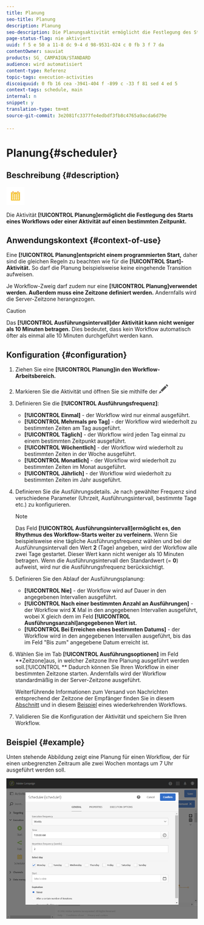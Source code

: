 ```yaml
---
title: Planung
seo-title: Planung
description: Planung
seo-description: Die Planungsaktivität ermöglicht die Festlegung des Starts eines Workflows oder einer Aktivität auf einen bestimmten Zeitpunkt.
page-status-flag: nie aktiviert
uuid: f 5 e 50 a 11-8 dc 9-4 d 98-9531-024 c 0 fb 3 f 7 da
contentOwner: sauviat
products: SG_ CAMPAIGN/STANDARD
audience: wird automatisiert
content-type: Referenz
topic-tags: execution-activities
discoiquuid: 0 fb 16 cea -3941-404 f -899 c -33 f 81 sed 4 ed 5
context-tags: schedule, main
internal: n
snippet: y
translation-type: tm+mt
source-git-commit: 3e2081fc3377fe4edbdf3fb8c4765a9acda6d79e

---
```



# Planung{#scheduler}

## Beschreibung {#description}

![](assets/scheduler.png)

Die Aktivität **[!UICONTROL Planung]ermöglicht die Festlegung des Starts eines Workflows oder einer Aktivität auf einen bestimmten Zeitpunkt.**

## Anwendungskontext {#context-of-use}

Eine **[!UICONTROL Planung]entspricht einem programmierten Start,** daher sind die gleichen Regeln zu beachten wie für die **[!UICONTROL Start]-Aktivität.** So darf die Planung beispielsweise keine eingehende Transition aufweisen.

Je Workflow-Zweig darf zudem nur eine **[!UICONTROL Planung]verwendet werden. Außerdem muss eine Zeitzone definiert werden.** Andernfalls wird die Server-Zeitzone herangezogen.

>[!CAUTION]
>
>Das **[!UICONTROL Ausführungsintervall]der Aktivität kann nicht weniger als 10 Minuten betragen.** Dies bedeutet, dass kein Workflow automatisch öfter als einmal alle 10 Minuten durchgeführt werden kann.

## Konfiguration {#configuration}

1. Ziehen Sie eine **[!UICONTROL Planung]in den Workflow-Arbeitsbereich.**
1. Markieren Sie die Aktivität und öffnen Sie sie mithilfe der ![-Schaltfläche aus den angezeigten Quick Actions.](assets/edit_darkgrey-24px.png)
1. Definieren Sie die **[!UICONTROL Ausführungsfrequenz]**:

   * **[!UICONTROL Einmal]** - der Workflow wird nur einmal ausgeführt.
   * **[!UICONTROL Mehrmals pro Tag]** - der Workflow wird wiederholt zu bestimmten Zeiten am Tag ausgeführt.
   * **[!UICONTROL Täglich]** - der Workflow wird jeden Tag einmal zu einem bestimmten Zeitpunkt ausgeführt.
   * **[!UICONTROL Wöchentlich]** - der Workflow wird wiederholt zu bestimmten Zeiten in der Woche ausgeführt.
   * **[!UICONTROL Monatlich]** - der Workflow wird wiederholt zu bestimmten Zeiten im Monat ausgeführt.
   * **[!UICONTROL Jährlich]** - der Workflow wird wiederholt zu bestimmten Zeiten im Jahr ausgeführt.

1. Definieren Sie die Ausführungsdetails. Je nach gewählter Frequenz sind verschiedene Parameter (Uhrzeit, Ausführungsintervall, bestimmte Tage etc.) zu konfigurieren.

   >[!NOTE]
   >
   >Das Feld **[!UICONTROL Ausführungsintervall]ermöglicht es, den Rhythmus des Workflow-Starts weiter zu verfeinern.** Wenn Sie beispielsweise eine tägliche Ausführungsfrequenz wählen und bei der Ausführungsintervall den Wert **2** (Tage) angeben, wird der Workflow alle zwei Tage gestartet. Dieser Wert kann nicht weniger als 10 Minuten betragen. Wenn die Ausführungsintervall den Standardwert (= **0**) aufweist, wird nur die Ausführungsfrequenz berücksichtigt.

1. Definieren Sie den Ablauf der Ausführungsplanung:

   * **[!UICONTROL Nie]** - der Workflow wird auf Dauer in den angegebenen Intervallen ausgeführt.
   * **[!UICONTROL Nach einer bestimmten Anzahl an Ausführungen]** - der Workflow wird **X** Mal in den angegebenen Intervallen ausgeführt, wobei X gleich dem im Feld **[!UICONTROL Ausführungsanzahl]angegebenen Wert ist.**
   * **[!UICONTROL Bei Erreichen eines bestimmten Datums]** - der Workflow wird in den angegebenen Intervallen ausgeführt, bis das im Feld "Bis zum" angegebene Datum erreicht ist.

1. Wählen Sie im Tab **[!UICONTROL Ausführungsoptionen]** im Feld **Zeitzone]aus, in welcher Zeitzone Ihre Planung ausgeführt werden soll.[!UICONTROL ** Dadurch können Sie Ihren Workflow in einer bestimmten Zeitzone starten. Andernfalls wird der Workflow standardmäßig in der Server-Zeitzone ausgeführt.

   Weiterführende Informationen zum Versand von Nachrichten entsprechend der Zeitzone der Empfänger finden Sie in diesem [Abschnitt](../../sending/using/sending-messages-at-the-recipient-s-time-zone.md) und in diesem [Beispiel](../../automating/using/push-notification-delivery.md#sending-a-recurring-push-notification-with-a-workflow) eines wiederkehrenden Workflows.

1. Validieren Sie die Konfiguration der Aktivität und speichern Sie Ihren Workflow.

## Beispiel {#example}

Unten stehende Abbildung zeigt eine Planung für einen Workflow, der für einen unbegrenzten Zeitraum alle zwei Wochen montags um 7 Uhr ausgeführt werden soll.

![](assets/wkf_scheduler_example.png)

